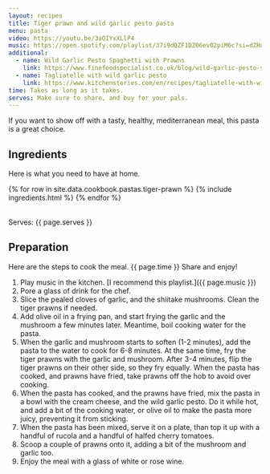 ```yaml
---
layout: recipes
title: Tiger prawn and wild garlic pesto pasta
menu: pasta
video: https://youtu.be/3aQIYxXLlP4
music: https://open.spotify.com/playlist/37i9dQZF1DZ06evO2piM6c?si=dZHuHcdOQLacrYrR7N5_Yg
additional:
  - name: Wild Garlic Pesto Spaghetti with Prawns
    link: https://www.finefoodspecialist.co.uk/blog/wild-garlic-pesto-spaghetti-with-prawns
  - name: Tagliatelle with wild garlic pesto
    link: https://www.kitchenstories.com/en/recipes/tagliatelle-with-wild-garlic-pesto
time: Takes as long as it takes.
serves: Make sure to share, and buy for your pals.
---
```


If you want to show off with a tasty, healthy, mediterranean meal, this pasta is a great choice.

## Ingredients

Here is what you need to have at home.

<table>
  {% for row  in site.data.cookbook.pastas.tiger-prawn %}
{% include ingredients.html %}
  {% endfor %}
</table>

Serves: {{ page.serves }}

## Preparation

Here are the steps to cook the meal. {{ page.time }} Share and enjoy!

1. Play music in the kitchen. [I recommend this playlist.]({{ page.music }})
2. Pore a glass of drink for the chef.
3. Slice the pealed cloves of garlic, and the shiitake mushrooms. Clean the tiger prawns if needed.
4. Add olive oil in a frying pan, and start frying the garlic and the mushroom a few minutes later. Meantime, boil cooking water for the pasta.
5. When the garlic and mushroom starts to soften (1-2 minutes), add the pasta to the water to cook for 6-8 minutes. At the same time, fry the tiger prawns with the garlic and mushroom. After 3-4 minutes, flip the tiger prawns on their other side, so they fry equally. When the pasta has cooked, and prawns have fried, take prawns off the hob to avoid over cooking.
6. When the pasta has cooked, and the prawns have fried, mix the pasta in a bowl with the cream cheese, and the wild garlic pesto. Do it while hot, and add a bit of the cooking water, or olive oil to make the pasta more juicy, preventing it from sticking.
7. When the pasta has been mixed, serve it on a plate, than top it up with a handful of rucola and a handful of halfed cherry tomatoes.
8. Scoop a couple of prawns onto it, adding a bit of the mushroom and garlic too.
9. Enjoy the meal with a glass of white or rose wine.
